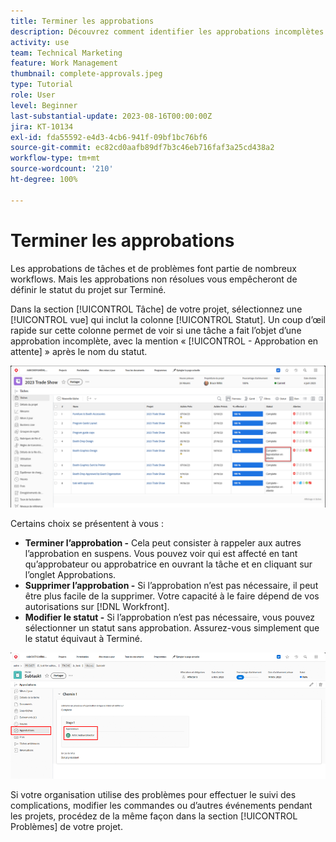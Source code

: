 ```yaml
---
title: Terminer les approbations
description: Découvrez comment identifier les approbations incomplètes et les résoudre afin de pouvoir clôturer votre projet dans  [!DNL  Workfront].
activity: use
team: Technical Marketing
feature: Work Management
thumbnail: complete-approvals.jpeg
type: Tutorial
role: User
level: Beginner
last-substantial-update: 2023-08-16T00:00:00Z
jira: KT-10134
exl-id: fda55592-e4d3-4cb6-941f-09bf1bc76bf6
source-git-commit: ec82cd0aafb89df7b3c46eb716faf3a25cd438a2
workflow-type: tm+mt
source-wordcount: '210'
ht-degree: 100%

---
```


# Terminer les approbations

Les approbations de tâches et de problèmes font partie de nombreux workflows. Mais les approbations non résolues vous empêcheront de définir le statut du projet sur Terminé.

Dans la section [!UICONTROL Tâche] de votre projet, sélectionnez une [!UICONTROL vue] qui inclut la colonne [!UICONTROL Statut]. Un coup d’œil rapide sur cette colonne permet de voir si une tâche a fait l’objet d’une approbation incomplète, avec la mention « [!UICONTROL - Approbation en attente] » après le nom du statut.

![Projet dont l’approbation est incomplète](assets/approval-pending.png)

Certains choix se présentent à vous :

* **Terminer l’approbation -** Cela peut consister à rappeler aux autres l’approbation en suspens. Vous pouvez voir qui est affecté en tant qu’approbateur ou approbatrice en ouvrant la tâche et en cliquant sur l’onglet Approbations.
* **Supprimer l’approbation -** Si l’approbation n’est pas nécessaire, il peut être plus facile de la supprimer. Votre capacité à le faire dépend de vos autorisations sur [!DNL Workfront].
* **Modifier le statut -** Si l’approbation n’est pas nécessaire, vous pouvez sélectionner un statut sans approbation. Assurez-vous simplement que le statut équivaut à Terminé.

![Projet montrant les approbateurs et approbatrices de tâches](assets/task-approvers.png)

Si votre organisation utilise des problèmes pour effectuer le suivi des complications, modifier les commandes ou d’autres événements pendant les projets, procédez de la même façon dans la section [!UICONTROL Problèmes] de votre projet.
